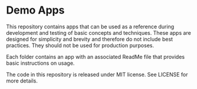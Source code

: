 ﻿# Demo Apps
This repository contains apps that can be used as a reference during development and testing of basic concepts and techniques. These apps are designed for simplicity and brevity and therefore do not include best practices. They should not be used for production purposes.

Each folder contains an app with an associated ReadMe file that provides basic instructions on usage.

The code in this repository is released under MIT license. See LICENSE for more details.